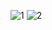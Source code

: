 ![1](https://github.com/user-attachments/assets/0c9b0a04-f01c-452a-8055-b57458888fa1)
![2](https://github.com/user-attachments/assets/31c7c158-2efa-4925-8b81-e643b1bd1c5f)
